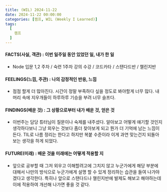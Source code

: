```yaml
---
title: (WIL) 2024-11-22
date: 2024-11-22 00:00:00
categories: [캠프, WIL (Weekly I Learned)]
tags:
  [
    캠프
  ]
---
```


#### FACTS(사실, 객관) : 이번 일주일 동안 있었던 일, 내가 한 일
- Node 입문 1,2 주차 / 숙련 1주차 강의 수강 / 코드카타 / 스탠다드반 / 챌린지반
    
#### FEELINGS(느낌, 주관) : 나의 감정적인 반응, 느낌
- 점점 할게 더 많아진다. 시간이 정말 부족하다 싶을 정도로 봐야할게 너무 많다. 내 머리 속에 지우개들이 하루하루 기승을 부려 너무 슬프다.

#### FINDINGS(배운 것) : 그 상황으로부터 내가 배운 것, 얻은 것
- 이번주는 담당 튜터님이 질문이나 숙제를 내주셨다. 알아보고 어떻게 얘기할 것인지 생각하다보니 그냥 외우는 것보다 좀더 찾아보게 되고 뭔가 더 기억에 남는 느낌이 든다. TIL로 나름 정리는 한다고 하지만 복붙 수준이라 이게 과연 맞는건지 되돌아 보는 생각을 하게 되었다.

#### FUTURE(미래) : 배운 것을 미래에는 어떻게 적용할 지
- 앞으로 공부할 때 그저 외우고 이해할려고에 그치지 않고 누군가에게 해당 부분에 대해서 나만의 방식으로 누군가에게 설명 할 수 있게 정리하는 습관을 들여 나가야 겠다고 생각한다. 특히나 앞으로 스탠다드나 챌린지반에 발제도 해보고 해야하는데 이에 적용하여 개선해 나가면 좋을 것 같다.

